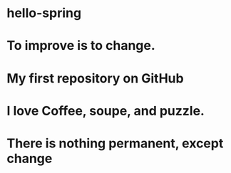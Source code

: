 # hello-spring
# To improve is to change.
# My first repository on GitHub
# I love Coffee, soupe, and puzzle.
# There is nothing permanent, except change